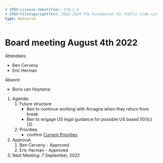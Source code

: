 ```yaml
---
# SPDX-License-Identifier: CC0-1.0
# SPDX-FileCopyrightText: 2022-2024 The Foundation for Public Code <info@publiccode.net>
type: Resource
---
```


# Board meeting August 4th 2022

Attendees:

* Ben Cerveny
* Eric Herman

Absent:

* Boris van Hoytema

1. Agenda:
   1. Future structure
      * Ben to continue working with Arcagna when they return from break
      * Ben to engage US legal guidance for possible US based 501(c)(3)
   2. Priorities
      * confirm [Current Priorities](../mission.md#current-priorities)
2. Approval:
   1. Ben Cerveny - Approved
   2. Eric Herman - Approved
   <!-- 3. Boris van Hoytema - -->
3. Next Meeting: 7 September, 2022
